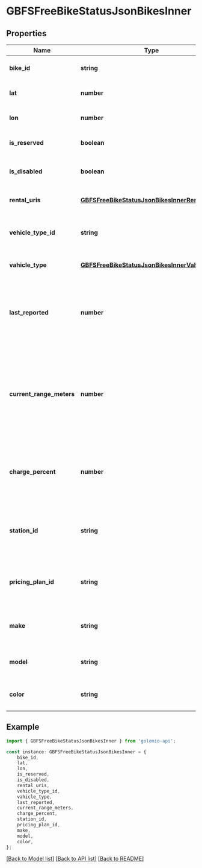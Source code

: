 # GBFSFreeBikeStatusJsonBikesInner


## Properties

Name | Type | Description | Notes
------------ | ------------- | ------------- | -------------
**bike_id** | **string** | Rotating (as of v2.0) identifier of a vehicle. | [default to undefined]
**lat** | **number** | The latitude of the vehicle. | [optional] [default to undefined]
**lon** | **number** | The longitude of the vehicle. | [optional] [default to undefined]
**is_reserved** | **boolean** | Is the vehicle currently reserved? | [default to undefined]
**is_disabled** | **boolean** | Is the vehicle currently disabled (broken)? | [default to undefined]
**rental_uris** | [**GBFSFreeBikeStatusJsonBikesInnerRentalUris**](GBFSFreeBikeStatusJsonBikesInnerRentalUris.md) |  | [optional] [default to undefined]
**vehicle_type_id** | **string** | The vehicle_type_id of this vehicle (added in v2.1-RC). | [optional] [default to undefined]
**vahicle_type** | [**GBFSFreeBikeStatusJsonBikesInnerVahicleType**](GBFSFreeBikeStatusJsonBikesInnerVahicleType.md) |  | [optional] [default to undefined]
**last_reported** | **number** | The last time this vehicle reported its status to the operator\&#39;s backend in POSIX time (added in v2.1-RC). | [optional] [default to undefined]
**current_range_meters** | **number** | The furthest distance in meters that the vehicle can travel without recharging or refueling with the vehicle\&#39;s current charge or fuel (added in v2.1-RC). | [optional] [default to undefined]
**charge_percent** | **number** | REQUIRED only if the vehicle is using nonhuman fuel type and measures the remaining fuel capacity. | [optional] [default to undefined]
**station_id** | **string** | Identifier referencing the station_id if the vehicle is currently at a station (added in v2.1-RC2). | [optional] [default to undefined]
**pricing_plan_id** | **string** | The plan_id of the pricing plan this vehicle is eligible for (added in v2.1-RC2). | [optional] [default to undefined]
**make** | **string** | The name of the vehicle manufacturer. (added in OICT fork) | [optional] [default to undefined]
**model** | **string** | The name of the vehicle model. (added in OICT fork) | [optional] [default to undefined]
**color** | **string** | The color of the vehicle. (added in OICT fork) | [optional] [default to undefined]

## Example

```typescript
import { GBFSFreeBikeStatusJsonBikesInner } from 'golemio-api';

const instance: GBFSFreeBikeStatusJsonBikesInner = {
    bike_id,
    lat,
    lon,
    is_reserved,
    is_disabled,
    rental_uris,
    vehicle_type_id,
    vahicle_type,
    last_reported,
    current_range_meters,
    charge_percent,
    station_id,
    pricing_plan_id,
    make,
    model,
    color,
};
```

[[Back to Model list]](../README.md#documentation-for-models) [[Back to API list]](../README.md#documentation-for-api-endpoints) [[Back to README]](../README.md)
